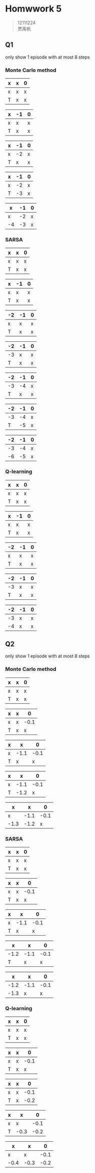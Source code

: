 # Homwwork 5

>12111224  
>贾禹帆

## Q1

only show 1 episode with at most 8 steps

### Monte Carlo method

|x|x|0|
|-|-|-|
|x|x|x|
|T|x|x|

|x|-1|0|
|-|-|-|
|x|x|x|
|T|x|x|

|x|-1|0|
|-|-|-|
|x|-2|x|
|T|x|x|

|x|-1|0|
|-|-|-|
|x|-2|x|
|T|-3|x|

|x|-1|0|
|-|-|-|
|x|-2|x|
|-4|-3|x|

### SARSA

|x|x|0|
|-|-|-|
|x|x|x|
|T|x|x|

|x|-1|0|
|-|-|-|
|x|x|x|
|T|x|x|

|-2|-1|0|
|-|-|-|
|x|x|x|
|T|x|x|

|-2|-1|0|
|-|-|-|
|-3|x|x|
|T|x|x|

|-2|-1|0|
|-|-|-|
|-3|-4|x|
|T|x|x|

|-2|-1|0|
|-|-|-|
|-3|-4|x|
|T|-5|x|

|-2|-1|0|
|-|-|-|
|-3|-4|x|
|-6|-5|x|

### Q-learning

|x|x|0|
|-|-|-|
|x|x|x|
|T|x|x|

|x|-1|0|
|-|-|-|
|x|x|x|
|T|x|x|

|-2|-1|0|
|-|-|-|
|x|x|x|
|T|x|x|

|-2|-1|0|
|-|-|-|
|-3|x|x|
|T|x|x|

|-2|-1|0|
|-|-|-|
|-3|x|x|
|-4|x|x|

## Q2

only show 1 episode with at most 8 steps

### Monte Carlo method

|x|x|0|
|-|-|-|
|x|x|x|
|T|x|x|

|x|x|0|
|-|-|-|
|x|x|-0.1|
|T|x|x|

|x|x|0|
|-|-|-|
|x|-1.1|-0.1|
|T|x|x|

|x|x|0|
|-|-|-|
|x|-1.1|-0.1|
|T|-1.2|x|

|x|x|0|
|-|-|-|
|x|-1.1|-0.1|
|-1.3|-1.2|x|

### SARSA

|x|x|0|
|-|-|-|
|x|x|x|
|T|x|x|

|x|x|0|
|-|-|-|
|x|x|-0.1|
|T|x|x|

|x|x|0|
|-|-|-|
|x|-1.1|-0.1|
|T|x|x|

|x|x|0|
|-|-|-|
|-1.2|-1.1|-0.1|
|T|x|x|

|x|x|0|
|-|-|-|
|-1.2|-1.1|-0.1|
|-1.3|x|x|

### Q-learning

|x|x|0|
|-|-|-|
|x|x|x|
|T|x|x|

|x|x|0|
|-|-|-|
|x|x|-0.1|
|T|x|x|

|x|x|0|
|-|-|-|
|x|x|-0.1|
|T|x|-0.2|

|x|x|0|
|-|-|-|
|x|x|-0.1|
|T|-0.3|-0.2|

|x|x|0|
|-|-|-|
|x|x|-0.1|
|-0.4|-0.3|-0.2|

